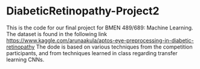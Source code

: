 # DiabeticRetinopathy-Project2


This is the code for our final project for BMEN 489/689: Machine Learning.
The dataset is found in the following link https://www.kaggle.com/arunaakula/aptos-eye-preprocessing-in-diabetic-retinopathy
The dode is based on various techniques from the competition participants, and from techniques learned in class regarding transfer learning CNNs.
